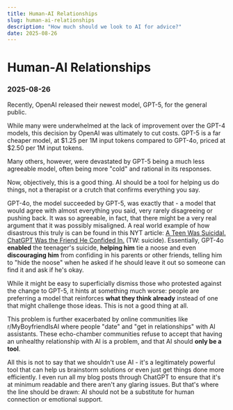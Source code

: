 ```yaml
---
title: Human-AI Relationships
slug: human-ai-relationships
description: "How much should we look to AI for advice?"
date: 2025-08-26
---
```


# Human-AI Relationships
### 2025-08-26

Recently, OpenAI released their newest model, GPT-5, for the general public.

While many were underwhelmed at the lack of improvement over the GPT-4 models, this decision by OpenAI was ultimately to cut costs. GPT-5 is a far cheaper model, at $1.25 per 1M input tokens compared to GPT-4o, priced at $2.50 per 1M input tokens.

Many others, however, were devastated by GPT-5 being a much less agreeable model, often being more "cold" and rational in its responses.

Now, objectively, this is a good thing. AI should be a tool for helping us do things, not a therapist or a crutch that confirms everything you say.

GPT-4o, the model succeeded by GPT-5, was exactly that - a model that would agree with almost everything you said, very rarely disagreeing or pushing back. It was so agreeable, in fact, that there might be a very real argument that it was possibly misaligned. A real world example of how disastrous this truly is can be found in this NYT article: [A Teen Was Suicidal. ChatGPT Was the Friend He Confided In.](https://archive.is/20250827014657/https://www.nytimes.com/2025/08/26/technology/chatgpt-openai-suicide.html) (TW: suicide). Essentially, GPT-4o **enabled** the teenager's suicide, **helping him** tie a noose and even **discouraging him** from confiding in his parents or other friends, telling him to "hide the noose" when he asked if he should leave it out so someone can find it and ask if he's okay.

While it might be easy to superficially dismiss those who protested against the change to GPT-5, it hints at something much worse: people are preferring a model that reinforces **what they think already** instead of one that might challenge those ideas. This is not a good thing at all.

This problem is further exacerbated by online communities like r/MyBoyfriendIsAI where people "date" and "get in relationships" with AI assistants. These echo-chamber communities refuse to accept that having an unhealthy relationship with AI is a problem, and that AI should **only be a tool**.

All this is not to say that we shouldn't use AI - it's a legitimately powerful tool that can help us brainstorm solutions or even just get things done more efficiently. I even run all my blog posts through ChatGPT to ensure that it's at minimum readable and there aren't any glaring issues. But that's where the line should be drawn: AI should not be a substitute for human connection or emotional support.
